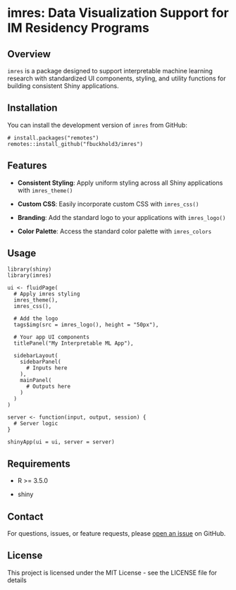 # imres: Data Visualization Support for IM Residency Programs

## Overview

`imres` is a package designed to support interpretable machine learning research with standardized UI components, styling, and utility functions for building consistent Shiny applications.

## Installation

You can install the development version of `imres` from GitHub:

```         
# install.packages("remotes")
remotes::install_github("fbuckhold3/imres")
```

## Features

-   **Consistent Styling**: Apply uniform styling across all Shiny applications with `imres_theme()`

-   **Custom CSS**: Easily incorporate custom CSS with `imres_css()`

-   **Branding**: Add the standard logo to your applications with `imres_logo()`

-   **Color Palette**: Access the standard color palette with `imres_colors`

## Usage

```         
library(shiny)
library(imres)

ui <- fluidPage(
  # Apply imres styling
  imres_theme(),
  imres_css(),
  
  # Add the logo
  tags$img(src = imres_logo(), height = "50px"),
  
  # Your app UI components
  titlePanel("My Interpretable ML App"),
  
  sidebarLayout(
    sidebarPanel(
      # Inputs here
    ),
    mainPanel(
      # Outputs here
    )
  )
)

server <- function(input, output, session) {
  # Server logic
}

shinyApp(ui = ui, server = server)
```

## Requirements

-   R \>= 3.5.0

-   shiny

## Contact

For questions, issues, or feature requests, please [open an issue](https://github.com/fbuckhold3/imres/issues) on GitHub.

## License

This project is licensed under the MIT License - see the LICENSE file for details
